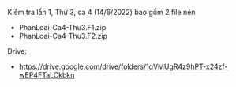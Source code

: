 
Kiểm tra lần 1, Thứ 3, ca 4 (14/6/2022) bao gồm 2 file nén

- PhanLoai-Ca4-Thu3.F1.zip 
- PhanLoai-Ca4-Thu3.F2.zip 

Drive:
- https://drive.google.com/drive/folders/1qVMUgR4z9hPT-x24zf-wEP4FTaLCkbkn 

